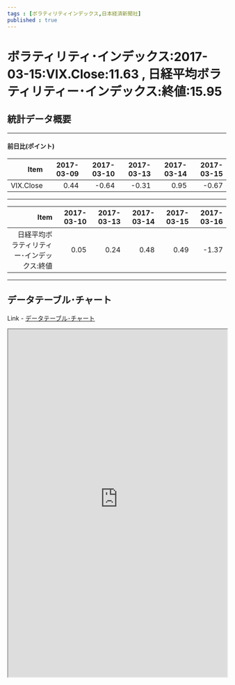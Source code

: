 ```yaml
--- 
tags : [ボラティリティインデックス,日本経済新聞社] 
published : true
---
```

# ボラティリティ･インデックス:2017-03-15:VIX.Close:11.63 , 日経平均ボラティリティー･インデックス:終値:15.95
## 統計データ概要

***

#### 前日比(ポイント)


|      Item| 2017-03-09| 2017-03-10| 2017-03-13| 2017-03-14| 2017-03-15|
|---------:|----------:|----------:|----------:|----------:|----------:|
| VIX.Close|       0.44|      -0.64|      -0.31|       0.95|      -0.67|


***

|                                       Item| 2017-03-10| 2017-03-13| 2017-03-14| 2017-03-15| 2017-03-16|
|------------------------------------------:|----------:|----------:|----------:|----------:|----------:|
| 日経平均ボラティリティー･インデックス:終値|       0.05|       0.24|       0.48|       0.49|      -1.37|

***
	
## データテーブル･チャート
Link - [データテーブル･チャート](http://knowledgevault.saecanet.com/charts/am-consulting.co.jp-VIX.html)
<iframe src="http://knowledgevault.saecanet.com/charts/am-consulting.co.jp-VIX.html" width="100%" height="800px"></iframe>